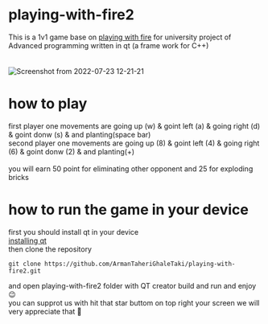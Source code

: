 # playing-with-fire2
This is a 1v1 game base on [playing with fire](https://www.crazygames.com/game/playing-with-fire-2)
for university project of Advanced programming written in qt  (a frame work for C++)<br><br><br>
![Screenshot from 2022-07-23 12-21-21](https://user-images.githubusercontent.com/88885103/180596352-f0f7ab50-840e-47f5-89d9-8a967e4083a8.png)
# how to play 
first  player one movements are going up (w) & goint left (a) & going right (d) & goint donw (s) & and planting(space bar)<br>
second player one movements are going up (8) & goint left (4) & going right (6) & goint donw (2) & and planting(+)<br><br>
you will earn 50 point for eliminating other opponent and 25 for exploding bricks
# how to run the game in your device 
first you should install qt in your device <br>
[installing qt](https://doc.qt.io/qt-5/gettingstarted.html#:~:text=Installing%20Qt,platform%20operating%20system%20and%20compiler)
<br>
then clone the repository
```
git clone https://github.com/ArmanTaheriGhaleTaki/playing-with-fire2.git
```
and open playing-with-fire2 folder with QT creator build and run and enjoy :wink:<br>
you can supprot us with hit that star buttom on top right your screen we will very appreciate that :pray:
